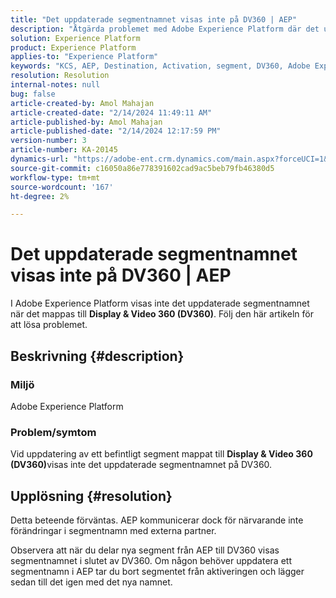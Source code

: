 ```yaml
---
title: "Det uppdaterade segmentnamnet visas inte på DV360 | AEP"
description: "Åtgärda problemet med Adobe Experience Platform där det uppdaterade segmentnamnet inte visas på DV360. Ta bort segmentet och lägg till det igen med ett nytt namn."
solution: Experience Platform
product: Experience Platform
applies-to: "Experience Platform"
keywords: "KCS, AEP, Destination, Activation, segment, DV360, Adobe Experience Platform"
resolution: Resolution
internal-notes: null
bug: false
article-created-by: Amol Mahajan
article-created-date: "2/14/2024 11:49:11 AM"
article-published-by: Amol Mahajan
article-published-date: "2/14/2024 12:17:59 PM"
version-number: 3
article-number: KA-20145
dynamics-url: "https://adobe-ent.crm.dynamics.com/main.aspx?forceUCI=1&pagetype=entityrecord&etn=knowledgearticle&id=ac18790e-2fcb-ee11-9079-6045bd006ce9"
source-git-commit: c16050a86e778391602cad9ac5beb79fb46380d5
workflow-type: tm+mt
source-wordcount: '167'
ht-degree: 2%

---
```


# Det uppdaterade segmentnamnet visas inte på DV360 | AEP


I Adobe Experience Platform visas inte det uppdaterade segmentnamnet när det mappas till <b>Display &amp; Video 360 (DV360)</b>. Följ den här artikeln för att lösa problemet.

## Beskrivning {#description}


### <b>Miljö</b>

Adobe Experience Platform



### <b>Problem/symtom</b>

Vid uppdatering av ett befintligt segment mappat till <b>Display &amp; Video 360 (DV360)</b>visas inte det uppdaterade segmentnamnet på DV360.


## Upplösning {#resolution}


Detta beteende förväntas. AEP kommunicerar dock för närvarande inte förändringar i segmentnamn med externa partner.



Observera att när du delar nya segment från AEP till DV360 visas segmentnamnet i slutet av DV360. Om någon behöver uppdatera ett segmentnamn i AEP tar du bort segmentet från aktiveringen och lägger sedan till det igen med det nya namnet.
